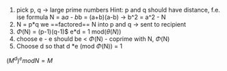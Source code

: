 
1) pick p, q -> large prime numbers
	Hint: p and q should have distance, f.e. ise formula N = a*a - b*b = (a+b)(a-b) -> b^2 = a^2 - N 
2) N = p*q we ==factored== N into p and q -> sent to recipient
3) $\Phi$(N) = (p-1)(q-1)$
		e*d = 1 mod($\theta(N)$)
4)  choose e
		- e should be < $\Phi$(N)
		- coprime with N, $\Phi$(N)
5) Choose d so that d *e (mod $\Phi$(N)) = 1


$(M^d)^e mod N = M$ 